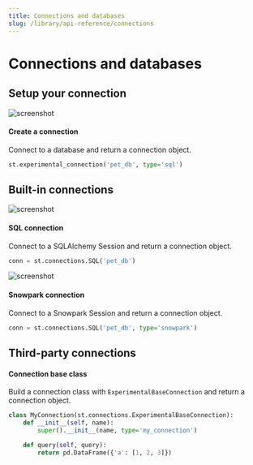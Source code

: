 ```yaml
---
title: Connections and databases
slug: /library/api-reference/connections
---
```


# Connections and databases

## Setup your connection

<TileContainer>
<RefCard href="/library/api-reference/connections/st.experimental_connection" size="half">

<Image pure alt="screenshot" src="/images/databases/experimental-connection.png" />

#### Create a connection

Connect to a database and return a connection object.

```python
st.experimental_connection('pet_db', type='sql')
```

</RefCard>
</TileContainer>

## Built-in connections

<TileContainer>

<RefCard href="/library/api-reference/connections/st.connections.sqlconnection" size="half">

<Image pure alt="screenshot" src="/images/databases/sqlalchemy.png" />

#### SQL connection

Connect to a SQLAlchemy Session and return a connection object.

```python
conn = st.connections.SQL('pet_db')
```

</RefCard>

<RefCard href="/library/api-reference/connections/st.connections.snowparkconnection" size="half">

<Image pure alt="screenshot" src="/images/databases/snowflake.png" />

#### Snowpark connection

Connect to a Snowpark Session and return a connection object.

```python
conn = st.connections.SQL('pet_db', type='snowpark')
```

</RefCard>
</TileContainer>

## Third-party connections

<TileContainer>
<RefCard href="/library/api-reference/connections/st.connections.experimentalbaseconnection" size="half">

#### Connection base class

Build a connection class with
`ExperimentalBaseConnection` and return a connection object.

```python
class MyConnection(st.connections.ExperimentalBaseConnection):
    def __init__(self, name):
        super().__init__(name, type='my_connection')

    def query(self, query):
        return pd.DataFrame({'a': [1, 2, 3]})
```

</RefCard>

</TileContainer>
